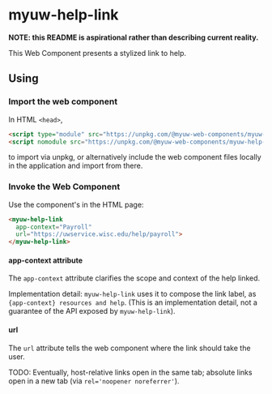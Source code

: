# myuw-help-link

**NOTE: this README is aspirational rather than describing current reality.**

This Web Component presents a stylized link to help.

## Using

### Import the web component

In HTML `<head>`,

```html
<script type="module" src="https://unpkg.com/@myuw-web-components/myuw-help-link@^1?module"></script>
<script nomodule src="https://unpkg.com/@myuw-web-components/myuw-help-link@^1"></script>
```

to import via unpkg, or alternatively include the web component files locally in the application and import from there.

### Invoke the Web Component

Use the component's in the HTML page:

```html
<myuw-help-link
  app-context="Payroll"
  url="https://uwservice.wisc.edu/help/payroll">
</myuw-help-link>
```

#### app-context attribute

The `app-context` attribute clarifies the scope and context of the help linked.

Implementation detail: `myuw-help-link` uses it to compose the link label, as
`{app-context} resources and help`. (This is an implementation detail, not a
guarantee of the API exposed by `myuw-help-link`).

#### url

The `url` attribute tells the web component where the link should take the user.

TODO: Eventually, host-relative links open in the same tab; absolute links open
in a new tab (via `rel='noopener noreferrer'`).
